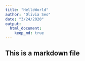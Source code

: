 ```yaml
---
title: "HelloWorld"
author: "Olivia Seo"
date: "3/24/2020"
output:
  html_document:
    keep_md: true
---
```

## This is a markdown file
